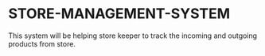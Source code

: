 # STORE-MANAGEMENT-SYSTEM
This system will be helping store keeper to track the incoming and outgoing products from store.
